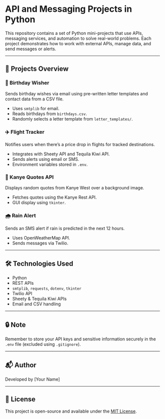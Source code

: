 # API and Messaging Projects in Python

This repository contains a set of Python mini-projects that use APIs, messaging services, and automation to solve real-world problems. Each project demonstrates how to work with external APIs, manage data, and send messages or alerts.

---

## 📁 Projects Overview

### 🎂 Birthday Wisher
Sends birthday wishes via email using pre-written letter templates and contact data from a CSV file.

- Uses `smtplib` for email.
- Reads birthdays from `birthdays.csv`.
- Randomly selects a letter template from `letter_templates/`.

### ✈️ Flight Tracker
Notifies users when there’s a price drop in flights for tracked destinations.

- Integrates with Sheety API and Tequila Kiwi API.
- Sends alerts using email or SMS.
- Environment variables stored in `.env`.

### 🧠 Kanye Quotes API
Displays random quotes from Kanye West over a background image.

- Fetches quotes using the Kanye Rest API.
- GUI display using `tkinter`.

### 🌧️ Rain Alert
Sends an SMS alert if rain is predicted in the next 12 hours.

- Uses OpenWeatherMap API.
- Sends messages via Twilio.

---

## 🛠 Technologies Used

- Python
- REST APIs
- `smtplib`, `requests`, `dotenv`, `tkinter`
- Twilio API
- Sheety & Tequila Kiwi APIs
- Email and CSV handling

---

## 🔒 Note

Remember to store your API keys and sensitive information securely in the `.env` file (excluded using `.gitignore`).

---

## 📬 Author

Developed by [Your Name]

---

## 📌 License

This project is open-source and available under the [MIT License](LICENSE).
